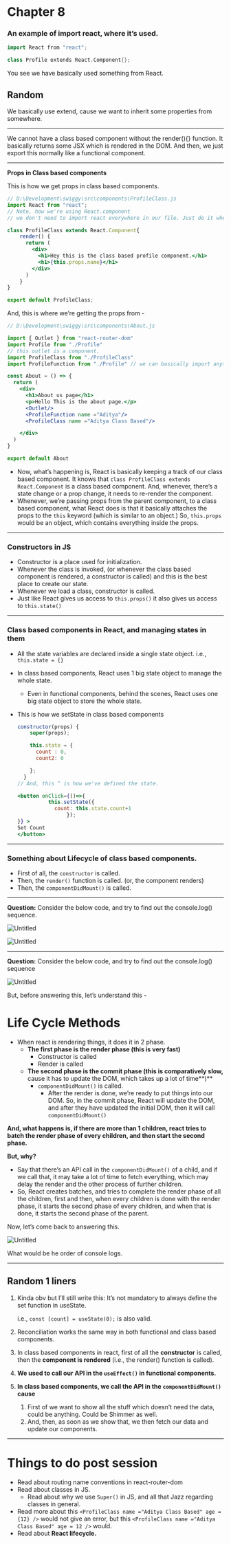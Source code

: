 # Chapter 8

### An example of import react, where it’s used.

```cpp
import React from "react"; 

class Profile extends React.Component{}; 
```

You see we have basically used something from React.

## Random

We basically use extend, cause we want to inherit some properties from somewhere.

---

We cannot have a class based component without the render(){} function. It basically returns some JSX which is rendered in the DOM. And then, we just export this normally like a functional component.

---

**************************************************************Props in Class based components**************************************************************

This is how we get props in class based components.

```jsx
// D:\Development\swiggy\src\components\ProfileClass.js
import React from "react";
// Note, how we're using React.component 
// we don't need to import react everywhere in our file. Just do it when it's needed

class ProfileClass extends React.Component{
    render() {
      return (
        <div>
          <h1>Hey this is the class based profile component.</h1>
          <h1>{this.props.name}</h1>
        </div>
      )
    }
}

export default ProfileClass;
```

And, this is where we’re getting the props from - 

```jsx
// D:\Development\swiggy\src\components\About.js

import { Outlet } from "react-router-dom"
import Profile from "./Profile"
// this outlet is a component.
import ProfileClass from "./ProfileClass"
import ProfileFunction from "./Profile" // we can basically import anything default by some other name as well

const About = () => {
  return (
    <div>
      <h1>About us page</h1>
      <p>Hello This is the about page.</p>
      <Outlet/>
      <ProfileFunction name ="Aditya"/>
      <ProfileClass name ="Aditya Class Based"/>

    </div>
  )
}

export default About
```

- Now, what’s happening is, React is basically keeping a track of our class based component. It knows that `class ProfileClass extends React.Component` is a class based component. And, whenever, there’s a state change or a prop change, it needs to re-render the component.
- Whenever, we’re passing props from the parent component, to a class based component, what React does is that it basically attaches the props to the `this` keyword (which is similar to an object.) So, `this.props` would be an object, which contains everything inside the props.

---

### Constructors in JS

- Constructor is a place used for initialization.
- Whenever the class is invoked, (or whenever the class based component is rendered, a constructor is called) and this is the best place to create our state.
- Whenever we load a class, constructor is called.
- Just like React gives us access to `this.props()` it also gives us access to `this.state()`

---

### Class based components in React, and managing states in them

- All the state variables are declared inside a single state object. i.e., `this.state = {}`
- In class based components, React uses 1 big state object to manage the whole state.
    - Even in functional components, behind the scenes, React uses one big state object to store the whole state.
- This is how we setState in class based components
    
    ```jsx
    constructor(props) {
        super(props);
    
        this.state = {
          count : 0, 
          count2: 0
    
        };
      }
    // And, this ^ is how we've defined the state.
    
    <button onClick={()=>{
              this.setState({
                count: this.state.count+1 
    			    });
    }} >
    Set Count
    </button>
    ```
    

---

### Something about Lifecycle of class based components.

- First of all, the `constructor` is called.
- Then, the `render()` function is called. (or, the component renders)
- Then, the `componentDidMount()` is called.

---

**********************Question:********************** Consider the below code, and try to find out the console.log() sequence.

![Untitled](https://s3-us-west-2.amazonaws.com/secure.notion-static.com/215746ce-b175-4e29-84a8-c98d148b2593/Untitled.png)

![Untitled](https://s3-us-west-2.amazonaws.com/secure.notion-static.com/d1ba8d60-7df3-4ccf-95d9-d207ee51abe8/Untitled.png)

---

********************Question:******************** Consider the below code, and try to find out the console.log() sequence

![Untitled](https://s3-us-west-2.amazonaws.com/secure.notion-static.com/f5182d91-080e-4bb7-ab45-4c2bfcb7d082/Untitled.png)

But, before answering this, let’s understand this - 

# Life Cycle Methods

- When react is rendering things, it does it in 2 phase.
    - **The first phase is the render phase (this is very fast)**
        - Constructor is called
        - Render is called
    - **The second phase is the commit phase (this is comparatively slow,** cause it has to update the DOM, which takes up a lot of time**)**
        - `componentDidMount()` is called.
            - After the render is done, we’re ready to put things into our DOM. So, in the commit phase, React will update the DOM, and after they have updated the initial DOM, then it will call `componentDidMount()`

********And, what happens is, if there are more than 1 children, react tries to batch the render phase of every children, and then start the second phase.********

********But, why?********

- Say that there’s an API call in the `componentDidMount()` of a child, and if we call that, it may take a lot of time to fetch everything, which may delay the render and the other process of further children.
- So, React creates batches, and tries to complete the render phase of all the children, first and then, when every children is done with the render phase, it starts the second phase of every children, and when that is done, it starts the second phase of the parent.

Now, let’s come back to answering this.

![Untitled](https://s3-us-west-2.amazonaws.com/secure.notion-static.com/f5182d91-080e-4bb7-ab45-4c2bfcb7d082/Untitled.png)

What would be he order of console logs. 

---

## Random 1 liners

1. Kinda obv but I’ll still write this: It’s not mandatory to always define the set function in useState. 
    
    i.e., `const [count] = useState(0);` is also valid.
    
2. Reconciliation works the same way in both functional and class based components.
3. In class based components in react, first of all the ********constructor******** is called, then the **component is rendered** (i.e., the render() function is called).
4. **We used to call our API in the `useEffect()` in functional components.**
5. **In class based components, we call the API  in the `componentDidMount()` cause**
    1. First of we want to show all the stuff which doesn’t need the data, could be anything. Could be Shimmer as well. 
    2. And, then, as soon as we show that, we then fetch our data and update our components.

---

# Things to do post session

- Read about routing name conventions in react-router-dom
- Read about classes in JS.
    - Read about why we use `Super()` in JS, and all that Jazz regarding classes in general.
- Read more about this `<ProfileClass name ="Aditya Class Based" age = {12} />` would not give an error, but this `<ProfileClass name ="Aditya Class Based" age = 12 />` would.
- Read about **********************************React lifecycle.**********************************
